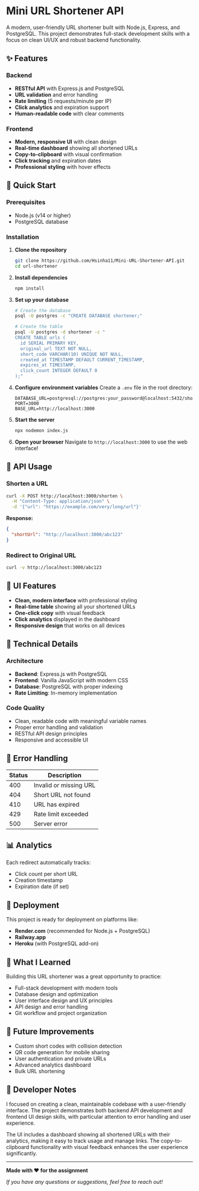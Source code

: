# Mini URL Shortener API

A modern, user-friendly URL shortener built with Node.js, Express, and PostgreSQL. This project demonstrates full-stack development skills with a focus on clean UI/UX and robust backend functionality.

## ✨ Features

### Backend
- **RESTful API** with Express.js and PostgreSQL
- **URL validation** and error handling
- **Rate limiting** (5 requests/minute per IP)
- **Click analytics** and expiration support
- **Human-readable code** with clear comments

### Frontend
- **Modern, responsive UI** with clean design
- **Real-time dashboard** showing all shortened URLs
- **Copy-to-clipboard** with visual confirmation
- **Click tracking** and expiration dates
- **Professional styling** with hover effects

## 🚀 Quick Start

### Prerequisites
- Node.js (v14 or higher)
- PostgreSQL database

### Installation

1. **Clone the repository**
   ```bash
   git clone https://github.com/Hsinha11/Mini-URL-Shortener-API.git
   cd url-shortener
   ```

2. **Install dependencies**
   ```bash
   npm install
   ```

3. **Set up your database**
   ```bash
   # Create the database
   psql -U postgres -c "CREATE DATABASE shortener;"
   
   # Create the table
   psql -U postgres -d shortener -c "
   CREATE TABLE urls (
     id SERIAL PRIMARY KEY,
     original_url TEXT NOT NULL,
     short_code VARCHAR(10) UNIQUE NOT NULL,
     created_at TIMESTAMP DEFAULT CURRENT_TIMESTAMP,
     expires_at TIMESTAMP,
     click_count INTEGER DEFAULT 0
   );"
   ```

4. **Configure environment variables**
   Create a `.env` file in the root directory:
   ```env
   DATABASE_URL=postgresql://postgres:your_password@localhost:5432/shortener
   PORT=3000
   BASE_URL=http://localhost:3000
   ```

5. **Start the server**
   ```bash
   npx nodemon index.js
   ```

6. **Open your browser**
   Navigate to `http://localhost:3000` to use the web interface!

## 📖 API Usage

### Shorten a URL
```bash
curl -X POST http://localhost:3000/shorten \
  -H "Content-Type: application/json" \
  -d '{"url": "https://example.com/very/long/url"}'
```

**Response:**
```json
{
  "shortUrl": "http://localhost:3000/abc123"
}
```

### Redirect to Original URL
```bash
curl -v http://localhost:3000/abc123
```

## 🎨 UI Features

- **Clean, modern interface** with professional styling
- **Real-time table** showing all your shortened URLs
- **One-click copy** with visual feedback
- **Click analytics** displayed in the dashboard
- **Responsive design** that works on all devices

## 🔧 Technical Details

### Architecture
- **Backend**: Express.js with PostgreSQL
- **Frontend**: Vanilla JavaScript with modern CSS
- **Database**: PostgreSQL with proper indexing
- **Rate Limiting**: In-memory implementation

### Code Quality
- Clean, readable code with meaningful variable names
- Proper error handling and validation
- RESTful API design principles
- Responsive and accessible UI

## 🐛 Error Handling

| Status | Description |
|--------|-------------|
| 400 | Invalid or missing URL |
| 404 | Short URL not found |
| 410 | URL has expired |
| 429 | Rate limit exceeded |
| 500 | Server error |

## 📊 Analytics

Each redirect automatically tracks:
- Click count per short URL
- Creation timestamp
- Expiration date (if set)

## 🚀 Deployment

This project is ready for deployment on platforms like:
- **Render.com** (recommended for Node.js + PostgreSQL)
- **Railway.app**
- **Heroku** (with PostgreSQL add-on)

## 🎯 What I Learned

Building this URL shortener was a great opportunity to practice:
- Full-stack development with modern tools
- Database design and optimization
- User interface design and UX principles
- API design and error handling
- Git workflow and project organization

## 🔮 Future Improvements

- Custom short codes with collision detection
- QR code generation for mobile sharing
- User authentication and private URLs
- Advanced analytics dashboard
- Bulk URL shortening

## 📝 Developer Notes

I focused on creating a clean, maintainable codebase with a user-friendly interface. The project demonstrates both backend API development and frontend UI design skills, with particular attention to error handling and user experience.

The UI includes a dashboard showing all shortened URLs with their analytics, making it easy to track usage and manage links. The copy-to-clipboard functionality with visual feedback enhances the user experience significantly.

---

**Made with ❤️ for the assignment**

*If you have any questions or suggestions, feel free to reach out!* 
